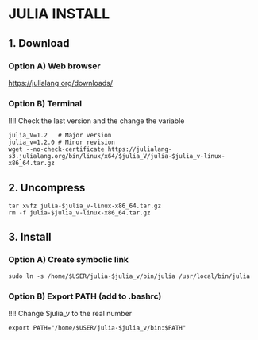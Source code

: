 # JULIA INSTALL

## 1. Download 

### Option A) Web browser
https://julialang.org/downloads/

### Option B) Terminal
!!!! Check the last version and the change the variable
```
julia_V=1.2   # Major version
julia_v=1.2.0 # Minor revision
wget --no-check-certificate https://julialang-s3.julialang.org/bin/linux/x64/$julia_V/julia-$julia_v-linux-x86_64.tar.gz
```

## 2. Uncompress
```
tar xvfz julia-$julia_v-linux-x86_64.tar.gz
rm -f julia-$julia_v-linux-x86_64.tar.gz
```

## 3. Install

### Option A) Create symbolic link
```
sudo ln -s /home/$USER/julia-$julia_v/bin/julia /usr/local/bin/julia
```
### Option B) Export PATH (add to .bashrc)
!!!! Change $julia_v to the real number
```
export PATH="/home/$USER/julia-$julia_v/bin:$PATH"
```
